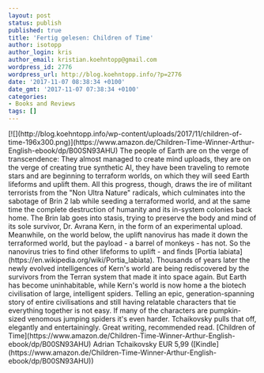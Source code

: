 ```yaml
---
layout: post
status: publish
published: true
title: 'Fertig gelesen: Children of Time'
author: isotopp
author_login: kris
author_email: kristian.koehntopp@gmail.com
wordpress_id: 2776
wordpress_url: http://blog.koehntopp.info/?p=2776
date: '2017-11-07 08:38:34 +0100'
date_gmt: '2017-11-07 07:38:34 +0100'
categories:
- Books and Reviews
tags: []
---
```

<p>[![](http://blog.koehntopp.info/wp-content/uploads/2017/11/children-of-time-196x300.png)](https://www.amazon.de/Children-Time-Winner-Arthur-English-ebook/dp/B00SN93AHU) The people of Earth are on the verge of transcendence: They almost managed to create mind uploads, they are on the verge of creating true synthetic AI, they have been traveling to remote stars and are beginning to terraform worlds, on which they will seed Earth lifeforms and uplift them. All this progress, though, draws the ire of militant terrorists from the "Non Ultra Nature" radicals, which culminates into the sabotage of Brin 2 lab while seeding a terraformed world, and at the same time the complete destruction of humanity and its in-system colonies back home.<!--more--> The Brin lab goes into stasis, trying to preserve the body and mind of its sole survivor, Dr. Avrana Kern, in the form of an experimental upload. Meanwhile, on the world below, the uplift nanovirus has made it down the terraformed world, but the payload - a barrel of monkeys - has not. So the nanovirus tries to find other lifeforms to uplift - and finds [Portia labiata](https://en.wikipedia.org/wiki/Portia_labiata). Thousands of years later the newly evolved intelligences of Kern's world are being rediscovered by the survivors from the Terran system that made it into space again. But Earth has become uninhabitable, while Kern's world is now home a the biotech civilisation of large, intelligent spiders. Telling an epic, generation-spanning story of entire civilisations and still having relatable characters that tie everything together is not easy. If many of the characters are pumpkin-sized venomous jumping spiders it's even harder. Tchaikovsky pulls that off, elegantly and entertainingly. Great writing, recommended read. [Children of Time](https://www.amazon.de/Children-Time-Winner-Arthur-English-ebook/dp/B00SN93AHU) Adrian Tchaikovsky EUR 5,99 ([Kindle](https://www.amazon.de/Children-Time-Winner-Arthur-English-ebook/dp/B00SN93AHU))</p>
